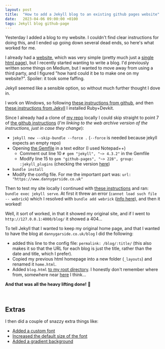 ```yaml
---
layout: post
title:  "How to add a Jekyll blog to an existing github pages website"
date:   2023-04-06 09:00:00 +0100
tags: Jekyll blog github-page
---
```


Yesterday I added a blog to my website. I couldn't find clear instructions for doing this, and I ended up going down several dead ends, so here's what worked for me.

I already had a [website](https://web.archive.org/web/20230313161905/http://www.dannygarside.co.uk/), which was very simple (pretty much just a [single html page](https://github.com/da5nsy/da5nsy.github.io/tree/57054fbaedcccba7a9f12a76835fa4d96db724e4)), but I recently started wanting to write a blog. I'd previously written some things on Medium, but I wanted to move away from using a third party, and I figured "how hard could it be to make one on my website?". Spoiler: it took some faffing. 

Jekyll seemed like a sensible option, so without much further thought I dove in.

I work on Windows, so following [these instructions from github](https://docs.github.com/en/pages/setting-up-a-github-pages-site-with-jekyll/creating-a-github-pages-site-with-jekyll), and then [these instructions from Jekyll](https://jekyllrb.com/docs/installation/windows/) I installed Ruby+Devkit.

Since I already had a clone of [my repo](https://github.com/da5nsy/da5nsy.github.io) locally I could skip straight to point 7 of [the github instructions](https://web.archive.org/web/20230328231910/https://docs.github.com/en/pages/setting-up-a-github-pages-site-with-jekyll/creating-a-github-pages-site-with-jekyll) (_I'm linking to the web archive version of the instructions, just in case they change_): 
- `jekyll new --skip-bundle --force .` (`--force` is needed because jekyll expects an empty repo)
- Opening [the Gemfile](https://github.com/da5nsy/da5nsy.github.io/blob/a4afcb274d1fee648246f154178e4422a217f3ab/Gemfile) in a text editor (I used Notepad++)
	- Comment out line 10 `# gem "jekyll", "~> 4.3.2"` in the Gemfile
	- Modify line 15 to `gem "github-pages", "~> 228", group: :jekyll_plugins` (checking the version [here](https://pages.github.com/versions/))
- `bundle install`
- Modify the config file. For me the important part was: `url: "https://www.dannygarside.co.uk"`

Then to test my site locally I continued with [these instructions](https://docs.github.com/en/pages/setting-up-a-github-pages-site-with-jekyll/testing-your-github-pages-site-locally-with-jekyll#building-your-site-locally) and ran:  `bundle exec jekyll serve`. At first it threw an error (`cannot load such file -- webrick`) which I resolved with `bundle add webrick` ([info here](https://docs.github.com/en/pages/setting-up-a-github-pages-site-with-jekyll/testing-your-github-pages-site-locally-with-jekyll#building-your-site-locally)), and then it worked!

Well, it sort of worked, in that it showed my original site, and if I went to `http://127.0.0.1:4000/blog/` it showed a 404...

To tell Jekyll that I wanted to keep my original home page, and that I wanted to have the blog at `dannygarside.co.uk/blog` I did the following:
- added this line to the config file: `permalink: /blog/:title/` (this also makes it so that the URL for each blog is just the title, rather than the date and title, which I prefer).
- Copied my previous html homepage into a new folder (`_layouts`) and renamed it `home.html`.
- Added `blog.html` [to my root directory](https://github.com/da5nsy/da5nsy.github.io/blob/af85f3a2935bfd8813efe47f85936239400d2310/blog.html). I honestly don't remember where from, somewhere near [here](https://jekyllrb.com/docs/step-by-step/04-layouts/) I think...

**And that was all the heavy lifting done!** &#127881;

<br>

## Extras

I then did a couple of snazzy extra things like:
- [Added a custom font](https://github.com/da5nsy/da5nsy.github.io/commit/af85f3a2935bfd8813efe47f85936239400d2310#diff-3a56bfc93d029f425c8fbd43b763c034935c43cea022202ea319c19555a7eb8a)
- [Increased the default size of the font](https://github.com/da5nsy/da5nsy.github.io/commit/8a59e3f76ca67492d4a82b1e94d48a22afc954b6)
- [Added a gradient background](https://github.com/da5nsy/da5nsy.github.io/commit/edea7baa78b661f5f178ab1e539d857a4bc08a32)


